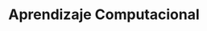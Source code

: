 ---
layout: post
title: Aprendizaje Computacional
description: Conocer las características de problemas de aprendizaje supervisado y no supervisado.
redirect: https://ingeotec.github.io/AprendizajeComputacional/
---